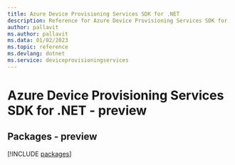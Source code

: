 ```yaml
---
title: Azure Device Provisioning Services SDK for .NET
description: Reference for Azure Device Provisioning Services SDK for .NET
author: pallavit
ms.author: pallavit
ms.data: 01/02/2023
ms.topic: reference
ms.devlang: dotnet
ms.service: deviceprovisioningservices
---
```

# Azure Device Provisioning Services SDK for .NET - preview
## Packages - preview
[!INCLUDE [packages](device-provisioning-services-index.md)]